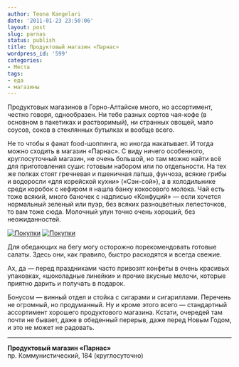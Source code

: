 ```yaml
---
author: Teona Kangelari
date: '2011-01-23 23:50:06'
layout: post
slug: parnas
status: publish
title: Продуктовый магазин «Парнас»
wordpress_id: '599'
categories:
- Места
tags:
- еда
- магазины
---
```


Продуктовых магазинов в Горно-Алтайске много, но ассортимент, честно говоря,
однообразен. Ни тебе разных сортов чая-кофе (в основном в пакетиках и
растворимый), ни странных овощей, мало соусов, соков в стеклянных бутылках и
вообще всего.

Не то чтобы я фанат food-шоппинга, но иногда накатывает. И тогда можно сходить
в магазин «Парнас». С виду ничего особенного, круглосуточный магазин, не очень
большой, но там можно найти всё для приготовления суши: готовым набором или по
отдельности. На тех же полках стоят гречневая и пшеничная лапша, фунчоза,
всякие грибы и водоросли «для корейской кухни» («Сэн-сой»), а в холодильнике
среди коробок с кефиром я нашла банку кокосового молока. Чай есть тоже всякий,
много баночек с надписью «Конфуций» — если хочется нормальный зеленый или
пуэр, без всяких разноцветных лепесточков, то вам тоже сюда. Молочный улун
точно очень хороший, без неожиданностей.

[![Покупки](https://lh3.googleusercontent.com/-yL92eSC1CQs/Tw2pxAb5XVI/AAAAAAAAAd4/JWJH-oMBM4o/s320/pic_1.jpg)][1]
[![Покупки](https://lh5.googleusercontent.com/-t-ow8RAei2g/Tw2pxBIL2WI/AAAAAAAAAd8/5ntpRP4b7i8/s320/pic_2.jpg)][2]

Для обедающих на бегу могу осторожно порекомендовать готовые салаты. Здесь
они, как правило, быстро расходятся и всегда свежие.

Ах, да — перед праздниками часто привозят конфеты в очень красивых упаковках,
«шоколадные линейки» и прочие вкусные мелочи, которые приятно дарить и
получать в подарок.

Бонусом — винный отдел и стойка с сигарами и сигариллами. Перечень не
огромный, но продуманный. Ну и кроме этого всего — стандартный ассортимент
хорошего продуктового магазина. Кстати, очередей там почти не бывает, даже в
обеденный перерыв, даже перед Новым Годом, и это не может не радовать.

* * *

**Продуктовый магазин «Парнас»**<br />
пр. Коммунистический, 184 (круглосуточно)  

   [1]: https://lh3.googleusercontent.com/-yL92eSC1CQs/Tw2pxAb5XVI/AAAAAAAAAd4/JWJH-oMBM4o/s800/pic_1.jpg
   [2]: https://lh5.googleusercontent.com/-t-ow8RAei2g/Tw2pxBIL2WI/AAAAAAAAAd8/5ntpRP4b7i8/s800/pic_2.jpg

